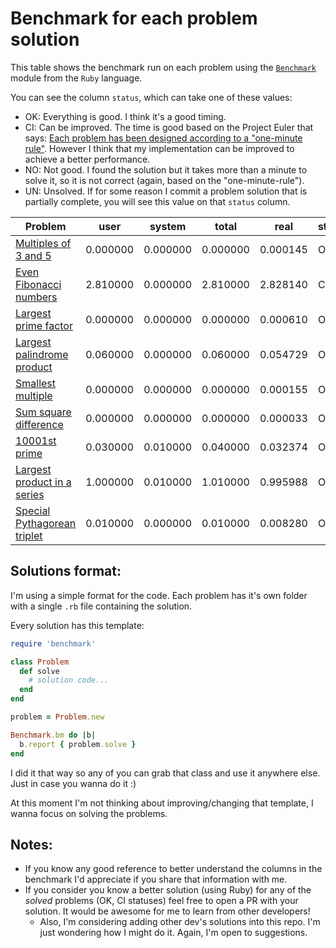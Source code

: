# Benchmark for each problem solution

This table shows the benchmark run on each problem using the [`Benchmark`](http://ruby-doc.org/stdlib-2.0.0/libdoc/benchmark/rdoc/Benchmark.html) module from the `Ruby` language.

You can see the column `status`, which can take one of these values:
* OK: Everything is good. I think it's a good timing.
* CI: Can be improved. The time is good based on the Project Euler that says: [Each problem has been designed according to a "one-minute rule"](https://projecteuler.net/about). However I think that my implementation can be improved to achieve a better performance. 
* NO: Not good. I found the solution but it takes more than a minute to solve it, so it is not correct (again, based on the "one-minute-rule").
* UN: Unsolved. If for some reason I commit a problem solution that is partially complete, you will see this value on that `status` column.

| Problem | user | system | total | real | status
|---|---|---|---|---|---|
| [Multiples of 3 and 5](problem-1/problem_1.rb) | 0.000000 | 0.000000 | 0.000000 | 0.000145 | OK
| [Even Fibonacci numbers](problem-2/problem_2.rb) | 2.810000 | 0.000000 | 2.810000 | 2.828140 | CI
| [Largest prime factor](problem-3/problem_3.rb) | 0.000000 | 0.000000 | 0.000000 | 0.000610 | OK
| [Largest palindrome product](problem-4/problem_4.rb) | 0.060000 | 0.000000 | 0.060000 | 0.054729 | OK
| [Smallest multiple](problem-5/problem_5.rb) | 0.000000 | 0.000000 | 0.000000 | 0.000155 | OK
| [Sum square difference](problem-6/problem_6.rb) | 0.000000 | 0.000000 | 0.000000 | 0.000033 | OK
| [10001st prime](problem-7/problem_7.rb) | 0.030000 | 0.010000 | 0.040000 | 0.032374 | OK 
| [Largest product in a series](problem-8/problem_8.rb) | 1.000000 | 0.010000 | 1.010000 | 0.995988 | OK
| [Special Pythagorean triplet](problem-9/problem_9.rb) | 0.010000 | 0.000000 | 0.010000 | 0.008280 | OK
## Solutions format:

I'm using a simple format for the code. Each problem has it's own folder with a single `.rb` file containing the solution.

Every solution has this template:

```ruby
require 'benchmark'

class Problem
  def solve
    # solution code...
  end
end

problem = Problem.new

Benchmark.bm do |b|
  b.report { problem.solve }
end
```
I did it that way so any of you can grab that class and use it anywhere else. Just in case you wanna do it :)

At this moment I'm not thinking about improving/changing that template, I wanna focus on solving the problems.
## Notes:
* If you know any good reference to better understand the columns in the benchmark I'd appreciate if you share that information with me.
* If you consider you know a better solution (using Ruby) for any of the _solved_ problems (OK, CI statuses) feel free to open a PR with your solution. It would be awesome for me to learn from other developers! 
    * Also, I'm considering adding other dev's solutions into this repo. I'm just wondering how I might do it. Again, I'm open to suggestions.   